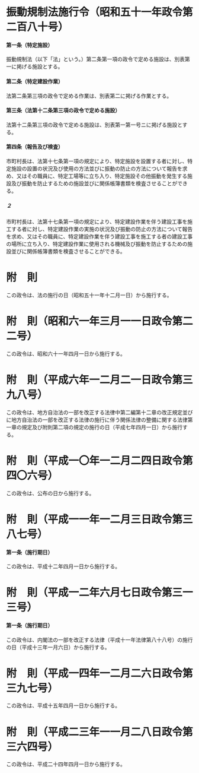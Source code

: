 # 振動規制法施行令（昭和五十一年政令第二百八十号）
#### 第一条（特定施設）
振動規制法（以下「法」という。）第二条第一項の政令で定める施設は、別表第一に掲げる施設とする。
#### 第二条（特定建設作業）
法第二条第三項の政令で定める作業は、別表第二に掲げる作業とする。
#### 第三条（法第十二条第三項の政令で定める施設）
法第十二条第三項の政令で定める施設は、別表第一第一号ニに掲げる施設とする。
#### 第四条（報告及び検査）
市町村長は、法第十七条第一項の規定により、特定施設を設置する者に対し、特定施設の設置の状況及び使用の方法並びに振動の防止の方法について報告を求め、又はその職員に、特定工場等に立ち入り、特定施設その他振動を発生する施設及び振動を防止するための施設並びに関係帳簿書類を検査させることができる。
##### ２
市町村長は、法第十七条第一項の規定により、特定建設作業を伴う建設工事を施工する者に対し、特定建設作業の実施の状況及び振動の防止の方法について報告を求め、又はその職員に、特定建設作業を伴う建設工事を施工する者の建設工事の場所に立ち入り、特定建設作業に使用される機械及び振動を防止するための施設並びに関係帳簿書類を検査させることができる。
# 附　則
この政令は、法の施行の日（昭和五十一年十二月一日）から施行する。
# 附　則（昭和六一年三月一一日政令第二二号）
この政令は、昭和六十一年四月一日から施行する。
# 附　則（平成六年一二月二一日政令第三九八号）
この政令は、地方自治法の一部を改正する法律中第二編第十二章の改正規定並びに地方自治法の一部を改正する法律の施行に伴う関係法律の整備に関する法律第一章の規定及び附則第二項の規定の施行の日（平成七年四月一日）から施行する。
# 附　則（平成一〇年一二月二四日政令第四〇六号）
この政令は、公布の日から施行する。
# 附　則（平成一一年一二月三日政令第三八七号）
#### 第一条（施行期日）
この政令は、平成十二年四月一日から施行する。
# 附　則（平成一二年六月七日政令第三一三号）
#### 第一条（施行期日）
この政令は、内閣法の一部を改正する法律（平成十一年法律第八十八号）の施行の日（平成十三年一月六日）から施行する。
# 附　則（平成一四年一二月二六日政令第三九七号）
この政令は、平成十五年四月一日から施行する。
# 附　則（平成二三年一一月二八日政令第三六四号）
この政令は、平成二十四年四月一日から施行する。
